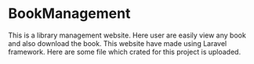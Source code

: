 # BookManagement
This is a library management website.  Here user are easily view any book and also download the book.
This website have made using Laravel framework.
Here are some file which crated for this project is uploaded.


